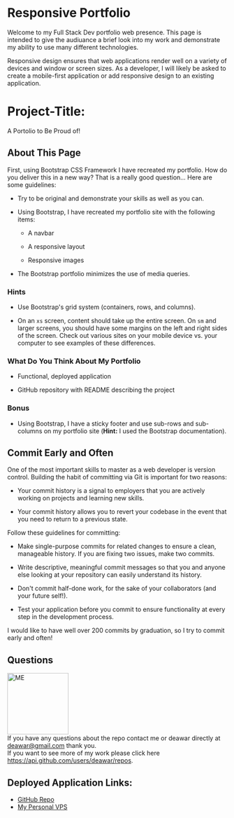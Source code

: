 # Responsive Portfolio

Welcome to my Full Stack Dev portfolio web presence. This page is intended to give the audiuance a brief look into my work and demonstrate my ability to use many different technologies.

Responsive design ensures that web applications render well on a variety of devices and window or screen sizes. As a developer, I will likely be asked to create a mobile-first application or add responsive design to an existing application. 

# Project-Title: 
A Portolio to Be Proud of!

## About This Page 

First, using Bootstrap CSS Framework I have recreated my portfolio. How do you deliver this in a new way? That is a really good question... Here are some guidelines:

* Try to be original and demonstrate your skills as well as you can.

* Using Bootstrap, I have recreated my portfolio site with the following items:

   * A navbar

   * A responsive layout

   * Responsive images

* The Bootstrap portfolio minimizes the use of media queries.


### Hints

* Use Bootstrap's grid system (containers, rows, and columns).

* On an `xs` screen, content should take up the entire screen. On `sm` and larger screens, you should have some margins on the left and right sides of the screen. Check out various sites on your mobile device vs. your computer to see examples of these differences.


### What Do You Think About My Portfolio

* Functional, deployed application

* GitHub repository with README describing the project


### Bonus

* Using Bootstrap, I have a sticky footer and use sub-rows and sub-columns on my portfolio site (**Hint:** I used the Bootstrap documentation).


## Commit Early and Often

One of the most important skills to master as a web developer is version control. Building the habit of committing via Git is important for two reasons:

* Your commit history is a signal to employers that you are actively working on projects and learning new skills.

* Your commit history allows you to revert your codebase in the event that you need to return to a previous state.

Follow these guidelines for committing:

* Make single-purpose commits for related changes to ensure a clean, manageable history. If you are fixing two issues, make two commits.

* Write descriptive, meaningful commit messages so that you and anyone else looking at your repository can easily understand its history.

* Don't commit half-done work, for the sake of your collaborators (and your future self!).

* Test your application before you commit to ensure functionality at every step in the development process.

I would like to have well over 200 commits by graduation, so I try to commit early and often!


## Questions

<img src="https://avatars1.githubusercontent.com/u/15312495?s=400&u=ca57805f0913479f15a13ed8e5a1577eb95c0926&v=4" alt="ME" width="140" height="140"><br>
If you have any questions about the repo contact me or deawar directly at deawar@gmail.com thank you.<br>
If you want to see more of my work please click here https://api.github.com/users/deawar/repos.

## Deployed Application Links: 
* [GitHub Repo](https://github.com/deawar/responsive_portfolio)
* [My Personal VPS](https://www.ssccbogart.info)